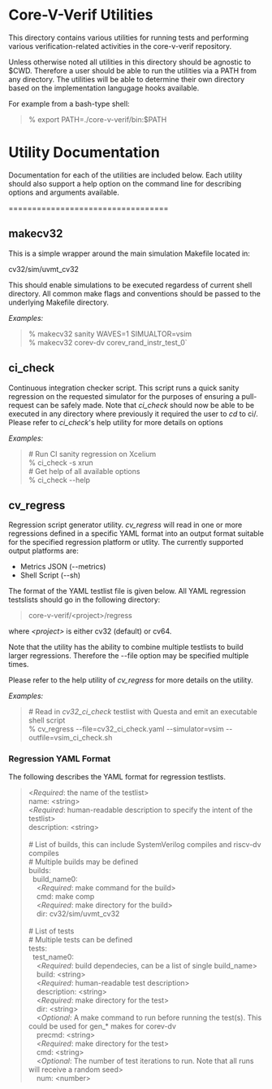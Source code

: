 Core-V-Verif Utilities
==================================

This directory contains various utilities for running tests and performing various verification-related 
activities in the core-v-verif repository.

Unless otherwise noted all utilities in this directory should be agnostic to $CWD.  Therefore a user
should be able to run the utilities via a PATH from any directory.  The utilities will be able to 
determine their own directory based on the implementation langugage hooks available.

For example from a bash-type shell:<br>
> % export PATH=./core-v-verif/bin:$PATH

Utility Documentation
==================================

Documentation for each of the utilities are included below.  Each utility should also support a help option
on the command line for describing options and arguments available.

==================================

## makecv32
This is a simple wrapper around the main simulation Makefile located in:<br>

cv32/sim/uvmt_cv32

This should enable simulations to be executed regardess of current shell directory.  All common make flags
and conventions should be passed to the underlying Makefile directory.

*Examples:*
> % makecv32 sanity WAVES=1 SIMUALTOR=vsim<br>
% makecv32 corev-dv corev_rand_instr_test_0`

## ci_check

Continuous integration checker script.  This script runs a quick sanity regression on the requested 
simulator for the purposes of ensuring a pull-request can be safely made.  Note that *ci_check* should now
be able to be executed in any directory where previously it required the user to *cd* to ci/.  Please 
refer to *ci_check*'s help utility for more details on options

*Examples:*
> \# Run CI sanity regression on Xcelium<br>
% ci_check -s xrun<br>
> \# Get help of all available options<br>
% ci_check --help

## cv_regress

Regression script generator utility.  *cv_regress* will read in one or more regressions defined in a specific
YAML format into an output format suitable for the specified regression platform or utlity.  The currently supported
output platforms are:<br>
- Metrics JSON (--metrics)
- Shell Script (--sh)

The format of the YAML testlist file is given below.  All YAML regression testslists should go in the following directory:
> core-v-verif/\<project>/regress<br>

where *\<project>* is either cv32 (default) or cv64.

Note that the utility has the ability to combine multiple testlists to build larger regressions.  Therefore the --file 
option may be specified multiple times.

Please refer to the help utility of *cv_regress* for more details on the utility.

*Examples:*
> \# Read in *cv32_ci_check* testlist with Questa and emit an executable shell script<br>
% cv_regress --file=cv32_ci_check.yaml --simulator=vsim --outfile=vsim_ci_check.sh

### Regression YAML Format

The following describes the YAML format for regression testlists.  

>\<*Required*: the name of the testlist><br>
name: \<string\><br>
\<*Required*: human-readable description to specify the intent of the testlist><br>
description: \<string><br>
><br>
\# List of builds, this can include SystemVerilog compiles and riscv-dv compiles<br>
\# Multiple builds may be defined<br>
builds:<br>
&nbsp;&nbsp;build_name0:<br>
&nbsp;&nbsp;&nbsp;&nbsp;<*Required*: make command for the build><br>
&nbsp;&nbsp;&nbsp;&nbsp;cmd: make comp<br>
&nbsp;&nbsp;&nbsp;&nbsp;<*Required*: make directory for the build><br>
&nbsp;&nbsp;&nbsp;&nbsp;dir: cv32/sim/uvmt_cv32<br>
><br>
\# List of tests<br>
\# Multiple tests can be defined<br>
tests:<br>
&nbsp;&nbsp;test_name0:<br>
&nbsp;&nbsp;&nbsp;&nbsp;<*Required*: build dependecies, can be a list of single build_name><br>
&nbsp;&nbsp;&nbsp;&nbsp;build: \<string><br>
&nbsp;&nbsp;&nbsp;&nbsp;<*Required*: human-readable test description><br>
&nbsp;&nbsp;&nbsp;&nbsp;description: \<string><br>
&nbsp;&nbsp;&nbsp;&nbsp;<*Required*: make directory for the test><br>
&nbsp;&nbsp;&nbsp;&nbsp;dir: \<string><br>
&nbsp;&nbsp;&nbsp;&nbsp;<*Optional*: A make command to run before running the test(s).  This could be used for gen_* makes for corev-dv<br>
&nbsp;&nbsp;&nbsp;&nbsp;precmd: \<string><br>
&nbsp;&nbsp;&nbsp;&nbsp;<*Required*: make directory for the test><br>
&nbsp;&nbsp;&nbsp;&nbsp;cmd: \<string><br>
&nbsp;&nbsp;&nbsp;&nbsp;<*Optional*: The number of test iterations to run.  Note that all runs will receive a random seed><br>
&nbsp;&nbsp;&nbsp;&nbsp;num: \<number>


